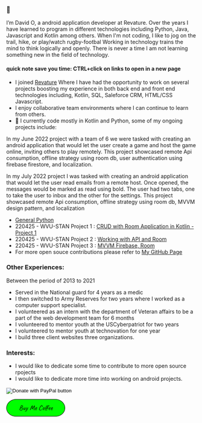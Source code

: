 ### 👋

I’m David O, a android application developer at Revature. Over the years I have learned to program in different technologies including Python, Java, Javascript and Kotlin among others. When I'm not coding, I like to jog on the trail, hike, or play/watch rugby-footbal
Working in technology trains the mind to think logically and openly. There is never a time I am not learning something new in the field of technology.

#### quick note save you time: CTRL+click on links to open in a new page 

- I joined [Revature](https://revature.com/referral-software-engineer/?ra=0030P00002GNmMf&ru=0050P0000085FVG) Where I have had the opportunity to work on several projects boosting my experience in both back end and front end technologies including, Kotlin, SQL, Saleforce CRM, HTML/CSS Javascript. 
- I enjoy collaborative team environments where I can continue to learn from others.
- 🌱 I currently code mostly in Kotlin and Python, some of my ongoing projects include:

In my June 2022 project with a team of 6 we were tasked with creating an android application that would let the user create a game and host the game online, inviting others to play remotely. This project showcased remote Api consumption,  offline strategy using room db, user authentication using firebase firestore, and localization.

In my July 2022 project I was tasked with  creating an android application that would let the user read emails from a remote host. Once opened, the messages would be marked as read using bold. The user had two tabs, one to take the user to inbox and the other for the settings. This project showcased remote Api consumption,  offline strategy using room db, MVVM design pattern,  and localization

  -  [General Python](https://github.com/odhiambo123/general_py)
  -  220425 - WVU-STAN Project 1 : [CRUD with Room Application in Kotlin - Project 1](https://github.com/odhiambo123/Odhi_P1)
  -  220425 - WVU-STAN Project 2 : [Working with API and Room](https://github.com/odhiambo123/Project2)
  -  220425 - WVU-STAN Project 3 : [MVVM Firebase, Room](https://github.com/SourDoe/Riddler/tree/test_1)
  -  For more open souce contributions please refer to [My GitHub Page](https://github.com/odhiambo123?tab=repositories)
  
 ### Other Experiences:
 Between the period of 2013 to 2021
   - Served in the National guard for 4 years as a medic
   - I then switched to Army Reserves for two years where I worked as a computer support specialist.
   - I volunteered as an intern with the department of Veteran affairs to be a part of the web development team for 6 months
   - I volunteered to mentor youth at the USCyberpatriot for two years
   - I volunteered to mentor youth at technovation for one year
   - I build three client websites three organizations. 
### Interests:
   - I would like to dedicate some time to contribute to more open source rpojects
   - I would like to dedicate more time into working on android projects.
   
 <form action="https://www.paypal.com/donate" method="post" target="_top">
<input type="hidden" name="hosted_button_id" value="HFV8K949A3P2J" />
<input type="image" src="https://www.paypalobjects.com/en_US/i/btn/btn_donate_LG.gif" border="0" name="submit" title="PayPal - The safer, easier way to pay online!" alt="Donate with PayPal button" />
<img alt="" border="0" src="https://www.paypal.com/en_US/i/scr/pixel.gif" width="1" height="1" />
</form>

[![Paypal](https://github.com/odhiambo123/odhiambo123/blob/main/img/image2.png?raw=true)](https://www.paypal.com/donate/?hosted_button_id=XA25BFDYUCV48)



